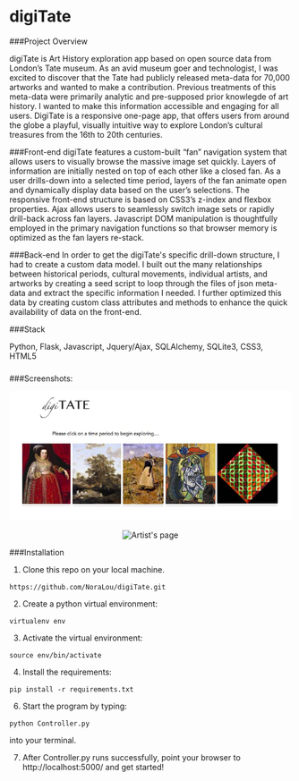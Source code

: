 digiTate
========
###Project Overview

digiTate is  Art History exploration app based on open source data from London’s Tate museum.  As an avid museum goer and technologist, I was excited to discover that the Tate had publicly released meta-data for 70,000 artworks and wanted to make a contribution. Previous treatments of this meta-data were primarily analytic and pre-supposed prior knowlegde of art history. I wanted to make this information accessible and engaging for all users. DigiTate is a responsive one-page app, that offers users from around the globe a playful, visually intuitive way to explore London’s cultural treasures from the 16th to 20th centuries.

###Front-end
digiTate features a custom-built “fan” navigation system that allows users to visually browse the massive image set quickly.  Layers of information are initially nested on top of each other like a closed fan.  As a user drills-down into a selected time period, layers of the fan animate open and dynamically display data based on the user’s selections.  The responsive front-end structure is based on CSS3’s z-index and flexbox properties.  Ajax allows users to seamlessly switch image sets or rapidly drill-back across fan layers.  Javascript DOM manipulation is thoughtfully employed in the primary navigation functions so that browser memory is optimized as the fan layers re-stack.

###Back-end
In order to get the digiTate's specific drill-down structure, I had to create a custom data model.  I built out the many relationships between historical periods, cultural movements, individual artists, and artworks by creating a seed script to loop through the files of json meta-data and extract the specific information I needed.  I further optimized this data by creating custom class attributes and methods to enhance the quick availability of data on the front-end.

###Stack
    
Python, Flask, Javascript, Jquery/Ajax, SQLAlchemy, SQLite3, CSS3, HTML5

###

###Screenshots: 
<p align="center">
  <img align="center" src="/screenshots/Github.jpg" alt="Overview layer">
  <br/>
  <br/>
  <img align="center" src="/screenshots/gif/Best_Screencast.gif" alt="Artist's page">
</p>
  



###Installation 

1. Clone this repo on your local machine.

  ```
  https://github.com/NoraLou/digiTate.git
  ```
2. Create a python virtual environment:

  ```
  virtualenv env
  ```
3. Activate the virtual environment:

  ```
  source env/bin/activate
  ```
4. Install the requirements:

  ```
  pip install -r requirements.txt
  ```

6. Start the program by typing:
  ```
  python Controller.py
  ```
  into your terminal. 

7.  After Controller.py runs successfully, point your browser to http://localhost:5000/ and get started!
 


  
